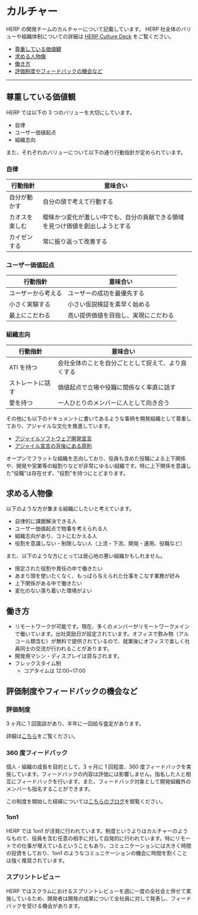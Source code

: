 # カルチャー

HERP の開発チームのカルチャーについて記載しています。
HERP 社全体のバリューや組織体制についての詳細は [HERP Culture Deck](https://culture.herp.co.jp/1070e80e16024f5e8cd8f07c105aa98d) をご覧ください。

- [尊重している価値観](#尊重している価値観)
- [求める人物像](#求める人物像)
- [働き方](#働き方)
- [評価制度やフィードバックの機会など](評価制度やフィードバックの機会など)

---

## 尊重している価値観

HERP では以下の 3 つのバリューを大切にしています。

- 自律
- ユーザー価値起点
- 組織志向

また、それぞれのバリューについて以下の通り行動指針が定められています。

### 自律

| 行動指針       | 意味合い                                                                       |
| -------------- | ------------------------------------------------------------------------------ |
| 自分が動かす   | 自分の頭で考えて行動する                                                       |
| カオスを楽しむ | 曖昧かつ変化が激しい中でも、自分の貢献できる領域を見つけ価値を創出しようとする |
| カイゼンする   | 常に振り返って改善する                                                         |

### ユーザー価値起点

| 行動指針           | 意味合い                             |
| ------------------ | ------------------------------------ |
| ユーザーから考える | ユーザーの成功を最優先する           |
| 小さく実験する     | 小さい仮説検証を素早く始める         |
| 最上にこだわる     | 高い提供価値を目指し、実現にこだわる |

### 組織志向

| 行動指針         | 意味合い                                           |
| ---------------- | -------------------------------------------------- |
| ATI を持つ       | 会社全体のことを自分ごととして捉えて、より良くする |
| ストレートに話す | 価値起点で立場や役職に関係なく率直に話す           |
| 愛を持つ         | 一人ひとりのメンバーに人として向き合う             |

その他にも以下のドキュメントに書いてあるような事柄を開発組織として尊重しており、アジャイルな文化を推進しています。

- [アジャイルソフトウェア開発宣言](https://agilemanifesto.org/iso/ja/manifesto.html)
- [アジャイル宣言の背後にある原則](https://agilemanifesto.org/iso/ja/principles.html)

オープンでフラットな組織を志向しており、役員も含めた役職による上下関係や、開発や営業等の縦割りなどが非常にゆるい組織です。特に上下関係を意識した"役職"は存在せず、"役割"を持つにとどまります。

## 求める人物像

以下のような方が集まる組織にしたいと考えています。

- 自律的に課題解決できる人
- ユーザー価値起点で物事を考えられる人
- 組織志向があり、コトにむかえる人
- 役割を意識しない・制限しない人（上流・下流、開発・運用、役職など）

また、以下のような方にとっては居心地の悪い組織かもしれません。

- 限定された役割や責任の中で働きたい
- あまり頭を使いたくなく、もっぱら与えられた仕事をこなす業務が好み
- 上下関係がある中で働きたい
- 変化のない落ち着いた環境がよい

## 働き方

- リモートワークが可能です。現在、多くのメンバーがリモートワークメインで働いています。出社奨励日が設定されています。オフィスで飲み物（アルコール類含む）が無料で提供されているので、就業後にオフィスで楽しく社員同士の交流が行われることがあります。
- 開発用マシン・ディスプレイは貸与されます。
- フレックスタイム制
  - コアタイムは 12:00~17:00

## 評価制度やフィードバックの機会など

### 評価制度

3 ヶ月に 1 回面談があり、半年に一回給与査定があります。

詳細は[こちら](https://culture.herp.co.jp/1070e80e16024f5e8cd8f07c105aa98d#5b4b10e24c914521a5c35599594bf884)をご覧ください。

### 360 度フィードバック

個人・組織の成長を目的として、3 ヶ月に 1 回程度、360 度フィードバックを実施しています。フィードバックの内容は評価には影響しません。指名した人と相互にフィードバックを行います。また、フィードバック対象として開発組織外のメンバーも指名することができます。

この制度を開始した経緯については[こちらのブログ](https://note.com/motoki_naoya/n/ndc31383b3836)を御覧ください。

### 1on1

HERP では 1on1 が活発に行われています。制度というよりはカルチャーのようなもので、役員を含む任意の相手に対して自発的に行われています。特にリモートでの仕事が増えているということもあり、コミュニケーションには大きく時間の投資をしており、1on1 のようなコミュニケーションの機会に時間を割くことは強く推奨されています。

### スプリントレビュー

HERP ではスクラムにおけるスプリントレビューを週に一度の全社会と併せて実施しているため、開発者は開発の成果について全社員に対して発表し、フィードバックを受ける機会があります。
